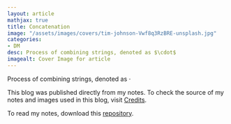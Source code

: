 ```yaml
---
layout: article
mathjax: true
title: Concatenation
image: "/assets/images/covers/tim-johnson-Vwf8q3RzBRE-unsplash.jpg"
categories:
- DM
desc: Process of combining strings, denoted as $\cdot$ 
imagealt: Cover Image for article
---
```


Process of combining strings, denoted as $\cdot$

























































































































































































































































































































































































































This blog was published directly from my notes.
To check the source of my notes and images used in this blog, visit <a href="/credits.html" target="_blank">Credits</a>.

To read my notes, download this <a href="https://github.com/bovem/CS" target="blank">repository</a>.
